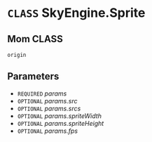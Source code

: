 # `CLASS` SkyEngine.Sprite

## Mom CLASS
`origin`

## Parameters
* `REQUIRED` *params*
* `OPTIONAL` *params.src*
* `OPTIONAL` *params.srcs*
* `OPTIONAL` *params.spriteWidth*
* `OPTIONAL` *params.spriteHeight*
* `OPTIONAL` *params.fps*
